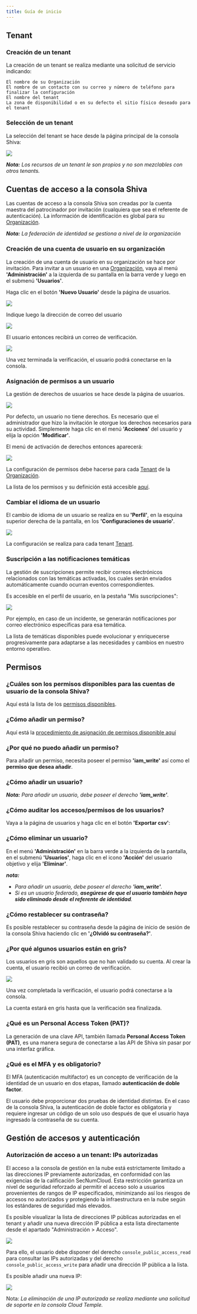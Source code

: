 ```yaml
---
title: Guía de inicio
---
```



##  Tenant

### Creación de un tenant

La creación de un tenant se realiza mediante una solicitud de servicio indicando:

    El nombre de su Organización
    El nombre de un contacto con su correo y número de teléfono para finalizar la configuración
    El nombre del tenant
    La zona de disponibilidad o en su defecto el sitio físico deseado para el tenant


### Selección de un tenant

La selección del tenant se hace desde la página principal de la consola Shiva:

![](images/shiva_tenant.png)


*__Nota:__ Los recursos de un tenant le son propios y no son mezclables con otros tenants.*



## Cuentas de acceso a la consola Shiva

Las cuentas de acceso a la consola Shiva son creadas por la cuenta maestra del patrocinador por invitación (cualquiera que sea el referente de autenticación).
La información de identificación es global para su [Organización](concepts.md#organisations).

*__Nota:__ La federación de identidad se gestiona a nivel de la organización*

### Creación de una cuenta de usuario en su organización

La creación de una cuenta de usuario en su organización se hace por invitación. Para invitar a un usuario en una [Organización](concepts.md#organisations), vaya al menú __'Administración'__ a la izquierda de su pantalla en la barra verde y luego en el submenú __'Usuarios'__.

Haga clic en el botón __'Nuevo Usuario'__ desde la página de usuarios.

![](images/shiva_onboard_003.png)

Indique luego la dirección de correo del usuario

![](images/shiva_onboard_004.png)

El usuario entonces recibirá un correo de verificación.

![](images/shiva_onboard_001.png)

Una vez terminada la verificación, el usuario podrá conectarse en la consola.

### Asignación de permisos a un usuario

La gestión de derechos de usuarios se hace desde la página de usuarios.

![](images/shiva_onboard_003.png)

Por defecto, un usuario no tiene derechos. Es necesario que el administrador que hizo la invitación le otorgue los derechos necesarios para su actividad. Simplemente haga clic en el menú __'Acciones'__ del usuario y elija la opción __'Modificar'__.

El menú de activación de derechos entonces aparecerá:

![](images/shiva_onboard_005.png)

La configuración de permisos debe hacerse para cada [Tenant](concepts.md#tenants) de la
[Organización](concepts.md#organisations).

La lista de los permisos y su definición está accesible [aquí](#permissions).

### Cambiar el idioma de un usuario

El cambio de idioma de un usuario se realiza en su __'Perfil'__, en la esquina superior derecha de la pantalla, en los __'Configuraciones de usuario'__.

![](images/shiva_profil_006.png)

La configuración se realiza para cada tenant [Tenant](concepts.md#tenants).

### Suscripción a las notificaciones temáticas

La gestión de suscripciones permite recibir correos electrónicos relacionados con las temáticas activadas, los cuales serán enviados automáticamente cuando ocurran eventos correspondientes.

Es accesible en el perfil de usuario, en la pestaña "Mis suscripciones":

![](images/shiva_profil_007.png)

Por ejemplo, en caso de un incidente, se generarán notificaciones por correo electrónico específicas para esa temática.

La lista de temáticas disponibles puede evolucionar y enriquecerse progresivamente para adaptarse a las necesidades y cambios en nuestro entorno operativo.


## Permisos

### ¿Cuáles son los permisos disponibles para las cuentas de usuario de la consola Shiva?

Aquí está la lista de los [permisos disponibles](#permissions).

### ¿Cómo añadir un permiso?

Aquí está la [procedimiento de asignación de permisos disponible aquí](#permissions)

### ¿Por qué no puedo añadir un permiso?

Para añadir un permiso, necesita poseer el permiso __'iam_write'__ así como el __permiso que desea añadir__.

### ¿Cómo añadir un usuario?

*__Nota:__ Para añadir un usuario, debe poseer el derecho __'iam_write'__.*

### ¿Cómo auditar los accesos/permisos de los usuarios?

Vaya a la página de usuarios y haga clic en el botón __'Exportar csv'__:

### ¿Cómo eliminar un usuario?

En el menú __'Administración'__ en la barra verde a la izquierda de la pantalla, en el submenú __'Usuarios'__, haga clic en el icono __'Acción'__ del usuario objetivo y elija __'Eliminar'__.

*__nota:__*
- *Para añadir un usuario, debe poseer el derecho __'iam_write'__.*
- *Si es un usuario federado, __asegúrese de que el usuario también haya sido eliminado desde el referente de identidad__.*

### ¿Cómo restablecer su contraseña?
Es posible restablecer su contraseña desde la página de inicio de sesión de la consola Shiva haciendo clic en __'¿Olvidó su contraseña?'__.

### ¿Por qué algunos usuarios están en gris?
Los usuarios en gris son aquellos que no han validado su cuenta. Al crear la cuenta, el usuario recibió un correo de verificación.

![](../../console/images/shiva_onboard_001.png)

Una vez completada la verificación, el usuario podrá conectarse a la consola.

La cuenta estará en gris hasta que la verificación sea finalizada.

### ¿Qué es un Personal Access Token (PAT)?

La generación de una clave API, también llamada __Personal Access Token (PAT)__, es una manera segura de
conectarse a las API de Shiva sin pasar por una interfaz gráfica.

### ¿Qué es el MFA y es obligatorio?
El MFA (autenticación multifactor) es un concepto de verificación de la identidad de un usuario en dos etapas, llamado __autenticación de doble factor__.

El usuario debe proporcionar dos pruebas de identidad distintas. En el caso de la consola Shiva, la autenticación de doble factor es obligatoria y requiere ingresar un código de un solo uso después de que el usuario haya ingresado la contraseña de su cuenta.


## Gestión de accesos y autenticación

### Autorización de acceso a un tenant: IPs autorizadas

El acceso a la consola de gestión en la nube está estrictamente limitado a las direcciones IP previamente autorizadas, en conformidad con las exigencias de la calificación SecNumCloud. Esta restricción garantiza un nivel de seguridad reforzado al permitir el acceso solo a usuarios provenientes de rangos de IP especificados, minimizando así los riesgos de accesos no autorizados y protegiendo la infraestructura en la nube según los estándares de seguridad más elevados.

Es posible visualizar la lista de direcciones IP públicas autorizadas en el tenant y añadir una nueva dirección IP pública a esta lista directamente desde el apartado "Administración > Acceso".

![](images/shiva_ip_access_management_01.png)

Para ello, el usuario debe disponer del derecho `console_public_access_read` para consultar las IPs autorizadas y del derecho `console_public_access_write` para añadir una dirección IP pública a la lista.

Es posible añadir una nueva IP:

![](images/shiva_ip_access_management_02.png)

Nota: *La eliminación de una IP autorizada se realiza mediante una solicitud de soporte en la consola Cloud Temple.*
